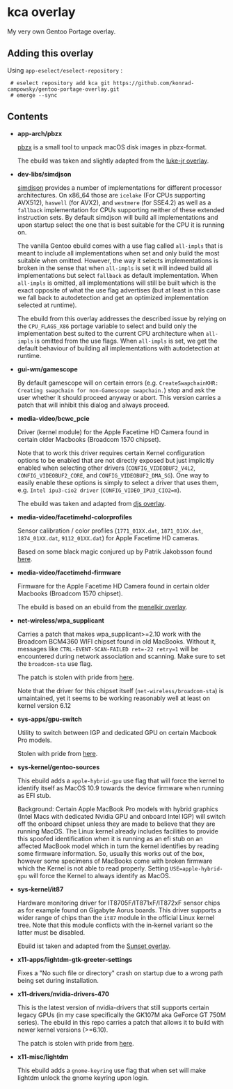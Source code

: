 # kca overlay

My very own Gentoo Portage overlay.

## Adding this overlay

Using `app-eselect/eselect-repository` : 

```
 # eselect repository add kca git https://github.com/konrad-campowsky/gentoo-portage-overlay.git 
 # emerge --sync
```

## Contents

 - **app-arch/pbzx**

   [pbzx](https://github.com/NiklasRosenstein/pbzx) is a small tool to unpack macOS disk images in pbzx-format.

   The ebuild was taken and slightly adapted from the [luke-jr overlay](https://github.com/gentoo-mirror/luke-jr).

 - **dev-libs/simdjson**

   [simdjson](https://github.com/simdjson/simdjson) provides a number of implementations for different processor architectures. On x86_64 those are `icelake` (For CPUs supporting AVX512), `haswell` (for AVX2), and `westmere` (for SSE4.2) as well as a `fallback` implementation for CPUs supporting neither of these extended instruction sets. By default simdjson will build all implementations and upon startup select the one that is best suitable for the CPU it is running on. 

   The vanilla Gentoo ebuild comes with a use flag called `all-impls` that is meant to include all implementations when set and only build the most suitable when omitted. However, the way it selects implementations is broken in the sense that when `all-impls` is set it will indeed build all implementations but select `fallback` as default implementation. When `all-impls` is omitted, all implementations will still be built which is the exact opposite of what the use flag advertises (but at least in this case we fall back to autodetection and get an optimized implementation selected at runtime).

   The ebuild from this overlay  addresses the described issue by relying on the `CPU_FLAGS_X86` portage variable to select and build only the implementation best suited to the current CPU architecture when `all-impls` is omitted from the use flags. When `all-impls` is set, we get the default behaviour of building all implementations with autodetection at runtime.

 - **gui-wm/gamescope**

   By default gamescope will on certain errors (e.g. `CreateSwapchainKHR: Creating swapchain for non-Gamescope swapchain.`) stop and ask the user whether it should proceed anyway or abort. This version carries a patch that will inhibit this dialog and always proceed. 

 - **media-video/bcwc_pcie**

   Driver (kernel module) for the Apple Facetime HD Camera found in certain older Macbooks (Broadcom 1570 chipset).

   Note that to work this driver requires certain Kernel configuration options to be enabled that are not directly exposed but just implicitly enabled when selecting other drivers (`CONFIG_VIDEOBUF2_V4L2`, `CONFIG_VIDEOBUF2_CORE`, and `CONFIG_VIDEOBUF2_DMA_SG`). One way to easily enable these options is simply to select a driver that uses them, e.g. `Intel ipu3-cio2 driver` (`CONFIG_VIDEO_IPU3_CIO2=m`).

   The ebuild was taken and adapted from [djs overlay](https://github.com/gentoo-mirror/djs_overlay).

 - **media-video/facetimehd-colorprofiles**

   Sensor calibration / color profiles (`1771_01XX.dat`, `1871_01XX.dat`, `1874_01XX.dat`, `9112_01XX.dat`) for Apple Facetime HD cameras.

   Based on some black magic conjured up by Patrik Jakobsson found [here](https://github.com/patjak/facetimehd/wiki/Extracting-the-sensor-calibration-files).  

 - **media-video/facetimehd-firmware**

   Firmware for the Apple Facetime HD Camera found in certain older Macbooks (Broadcom 1570 chipset).

   The ebuild is based on an ebuild from the [menelkir overlay](https://gpo.zugaina.org/Overlays/menelkir).

 - **net-wireless/wpa_supplicant**

   Carries a patch that makes wpa_supplicant>=2.10 work with the Broadcom BCM4360 WIFI chipset found in old MacBooks. Without it, messages like `CTRL-EVENT-SCAN-FAILED ret=-22 retry=1` will be encountered during network association and scanning. Make sure to set the `broadcom-sta` use flag.

   The patch is stolen with pride from [here](https://forums.gentoo.org/viewtopic-t-1151111-view-previous.html?sid=38cd8dc94693d96f6e56f54fe9231475).

   Note that the driver for this chipset itself (`net-wireless/broadcom-sta`) is umaintained, yet it seems to be working reasonably well at least on kernel version 6.12

 - **sys-apps/gpu-switch**

   Utility to switch between IGP and dedicated GPU on certain Macbook Pro models.

   Stolen with pride from [here](https://github.com/0xbb/gpu-switch).

 - **sys-kernel/gentoo-sources** 

   This ebuild adds a `apple-hybrid-gpu` use flag that will force the kernel to identify itself as MacOS 10.9 towards the device firmware when running as EFI stub.

   Background: Certain Apple MacBook Pro models with hybrid graphics (Intel Macs with dedicated Nvidia GPU and onboard Intel IGP) will switch off the onboard chipset unless they are made to believe that they are running MacOS. The Linux kernel already includes facilities to provide this spoofed identification when it is running as an efi stub on an affected MacBook model which in turn the kernel identifies by reading some firmware information. So, usually this works out of the box, however some specimens of MacBooks come with broken firmware which the Kernel is not able to read properly. Setting `USE=apple-hybrid-gpu` will force the Kernel to always identify as MacOS.

 - **sys-kernel/it87**

   Hardware monitoring driver for IT8705F/IT871xF/IT872xF sensor chips as for example found on Gigabyte Aorus boards. This driver supports a wider range of chips than the `it87` module in the official Linux kernel tree. Note that this module conflicts with the in-kernel variant so the latter must be disabled.

   Ebuild ist taken and adapted from the [Sunset overlay](https://github.com/Anonymous1157/sunset-repo).

 - **x11-apps/lightdm-gtk-greeter-settings**

   Fixes a "No such file or directory" crash on startup due to a wrong path being set during installation.

 - **x11-drivers/nvidia-drivers-470**

   This is the latest version of nvidia-drivers that still supports certain legacy GPUs (in my case specifically the GK107M aka GeForce GT 750M series). The ebuild in this repo carries a patch that allows it to build with newer kernel versions (>=6.10).

   The patch is stolen with pride from [here](https://forums.developer.nvidia.com/t/gpl-only-symbols-follow-pte-and-rcu-read-unlock-prevent-470-256-02-to-build-with-kernel-6-10/300052/5).

 - **x11-misc/lightdm**

   This ebuild adds a `gnome-keyring` use flag that when set will make lightdm unlock the gnome keyring upon login.

